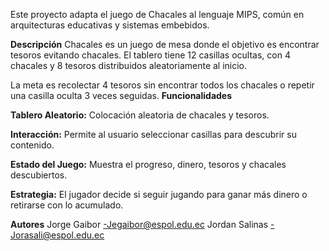 Este proyecto adapta el juego de Chacales al lenguaje MIPS, común en arquitecturas educativas y sistemas embebidos.

**Descripción**
Chacales es un juego de mesa donde el objetivo es encontrar tesoros evitando chacales. El tablero tiene 12 casillas ocultas, con 4 chacales y 8 tesoros distribuidos aleatoriamente al inicio.

La meta es recolectar 4 tesoros sin encontrar todos los chacales o repetir una casilla oculta 3 veces seguidas.
**Funcionalidades**

**Tablero Aleatorio:** Colocación aleatoria de chacales y tesoros.


**Interacción:** Permite al usuario seleccionar casillas para descubrir su contenido.



**Estado del Juego:** Muestra el progreso, dinero, tesoros y chacales descubiertos.



**Estrategia:** El jugador decide si seguir jugando para ganar más dinero o retirarse con lo acumulado.







**Autores**
Jorge Gaibor  -Jegaibor@espol.edu.ec
Jordan Salinas -Jorasali@espol.edu.ec

